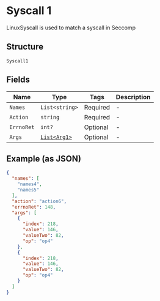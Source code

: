 
# Syscall 1

LinuxSyscall is used to match a syscall in Seccomp

## Structure

`Syscall1`

## Fields

| Name | Type | Tags | Description |
|  --- | --- | --- | --- |
| `Names` | `List<string>` | Required | - |
| `Action` | `string` | Required | - |
| `ErrnoRet` | `int?` | Optional | - |
| `Args` | [`List<Arg1>`](../../doc/models/arg-1.md) | Optional | - |

## Example (as JSON)

```json
{
  "names": [
    "names4",
    "names5"
  ],
  "action": "action6",
  "errnoRet": 148,
  "args": [
    {
      "index": 218,
      "value": 146,
      "valueTwo": 82,
      "op": "op4"
    },
    {
      "index": 218,
      "value": 146,
      "valueTwo": 82,
      "op": "op4"
    }
  ]
}
```

